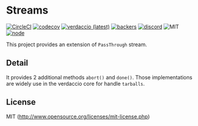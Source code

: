 # Streams

[![CircleCI](https://circleci.com/gh/verdaccio/streams.svg?style=svg)](https://circleci.com/gh/ayusharma/@verdaccio/streams)
[![codecov](https://codecov.io/gh/verdaccio/streams/branch/master/graph/badge.svg)](https://codecov.io/gh/verdaccio/streams)
[![verdaccio (latest)](https://img.shields.io/npm/v/@verdaccio/streams/latest.svg)](https://www.npmjs.com/package/@verdaccio/streams)
[![backers](https://opencollective.com/verdaccio/tiers/backer/badge.svg?label=Backer&color=brightgreen)](https://opencollective.com/verdaccio)
[![discord](https://img.shields.io/discord/388674437219745793.svg)](http://chat.verdaccio.org/)
![MIT](https://img.shields.io/github/license/mashape/apistatus.svg)
[![node](https://img.shields.io/node/v/@verdaccio/streams/latest.svg)](https://www.npmjs.com/package/@verdaccio/streams)

This project provides an extension of `PassThrough` stream.

## Detail

It provides 2 additional methods `abort()` and `done()`. Those implementations are widely use in the verdaccio core for handle `tarballs`.

## License

MIT (http://www.opensource.org/licenses/mit-license.php)
